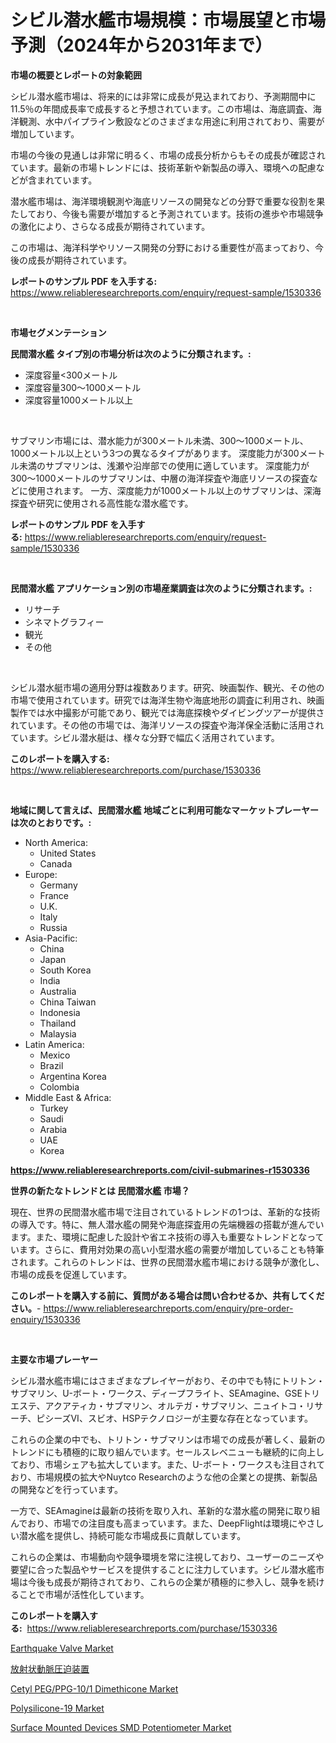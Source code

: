 <p><h1>シビル潜水艦市場規模：市場展望と市場予測（2024年から2031年まで）</h1></p><p><strong>市場の概要とレポートの対象範囲</strong></p>
<p><p>シビル潜水艦市場は、将来的には非常に成長が見込まれており、予測期間中に11.5％の年間成長率で成長すると予想されています。この市場は、海底調査、海洋観測、水中パイプライン敷設などのさまざまな用途に利用されており、需要が増加しています。</p><p>市場の今後の見通しは非常に明るく、市場の成長分析からもその成長が確認されています。最新の市場トレンドには、技術革新や新製品の導入、環境への配慮などが含まれています。</p><p>潜水艦市場は、海洋環境観測や海底リソースの開発などの分野で重要な役割を果たしており、今後も需要が増加すると予測されています。技術の進歩や市場競争の激化により、さらなる成長が期待されています。</p><p>この市場は、海洋科学やリソース開発の分野における重要性が高まっており、今後の成長が期待されています。</p></p>
<p><strong>レポートのサンプル PDF を入手する:</strong> <a href="https://www.reliableresearchreports.com/enquiry/request-sample/1530336">https://www.reliableresearchreports.com/enquiry/request-sample/1530336</a></p>
<p>&nbsp;</p>
<p><strong>市場セグメンテーション</strong></p>
<p><strong>民間潜水艦 タイプ別の市場分析は次のように分類されます。:</strong></p>
<p><ul><li>深度容量<300メートル</li><li>深度容量300〜1000メートル</li><li>深度容量1000メートル以上</li></ul></p>
<p>&nbsp;</p>
<p><p>サブマリン市場には、潜水能力が300メートル未満、300〜1000メートル、1000メートル以上という3つの異なるタイプがあります。 深度能力が300メートル未満のサブマリンは、浅瀬や沿岸部での使用に適しています。 深度能力が300〜1000メートルのサブマリンは、中層の海洋探査や海底リソースの探査などに使用されます。 一方、深度能力が1000メートル以上のサブマリンは、深海探査や研究に使用される高性能な潜水艦です。</p></p>
<p><strong>レポートのサンプル PDF を入手する:</strong>&nbsp;<a href="https://www.reliableresearchreports.com/enquiry/request-sample/1530336">https://www.reliableresearchreports.com/enquiry/request-sample/1530336</a></p>
<p>&nbsp;</p>
<p><strong> 民間潜水艦 アプリケーション別の市場産業調査は次のように分類されます。:</strong></p>
<p><ul><li>リサーチ</li><li>シネマトグラフィー</li><li>観光</li><li>その他</li></ul></p>
<p>&nbsp;</p>
<p><p>シビル潜水艇市場の適用分野は複数あります。研究、映画製作、観光、その他の市場で使用されています。研究では海洋生物や海底地形の調査に利用され、映画製作では水中撮影が可能であり、観光では海底探検やダイビングツアーが提供されています。その他の市場では、海洋リソースの探査や海洋保全活動に活用されています。シビル潜水艇は、様々な分野で幅広く活用されています。</p></p>
<p><strong>このレポートを購入する:</strong>&nbsp; <a href="https://www.reliableresearchreports.com/purchase/1530336">https://www.reliableresearchreports.com/purchase/1530336</a></p>
<p>&nbsp;</p>
<p><strong>地域に関して言えば、民間潜水艦 地域ごとに利用可能なマーケットプレーヤーは次のとおりです。:</strong></p>
<p><ul>
    <li>
        North America:
        <ul>
            <li>United States</li>
            <li>Canada</li>
        </ul>
    </li>
    <li>
        Europe:
        <ul>
            <li>Germany</li>
            <li>France</li>
            <li>U.K.</li>
            <li>Italy</li>
            <li>Russia</li>
        </ul>
    </li>
    <li>
        Asia-Pacific:
        <ul>
            <li>China</li>
            <li>Japan</li>
            <li>South Korea</li>
            <li>India</li>
            <li>Australia</li>
            <li>China Taiwan</li>
            <li>Indonesia</li>
            <li>Thailand</li>
            <li>Malaysia</li>
        </ul>
    </li>
    <li>
        Latin America:
        <ul>
            <li>Mexico</li>
            <li>Brazil</li>
            <li>Argentina Korea</li>
            <li>Colombia</li>
        </ul>
    </li>
    <li>
        Middle East & Africa:
        <ul>
            <li>Turkey</li>
            <li>Saudi</li>
            <li>Arabia</li>
            <li>UAE</li>
            <li>Korea</li>
        </ul>
    </li>
    </ul></p>
<p><strong><a href="https://www.reliableresearchreports.com/civil-submarines-r1530336">https://www.reliableresearchreports.com/civil-submarines-r1530336</a></strong>&nbsp;</p>
<p><strong>世界の新たなトレンドとは 民間潜水艦 市場？</strong></p>
<p><p>現在、世界の民間潜水艦市場で注目されているトレンドの1つは、革新的な技術の導入です。特に、無人潜水艦の開発や海底探査用の先端機器の搭載が進んでいます。また、環境に配慮した設計や省エネ技術の導入も重要なトレンドとなっています。さらに、費用対効果の高い小型潜水艦の需要が増加していることも特筆されます。これらのトレンドは、世界の民間潜水艦市場における競争が激化し、市場の成長を促進しています。</p></p>
<p><strong>このレポートを購入する前に、質問がある場合は問い合わせるか、共有してください。</strong>- <a href="https://www.reliableresearchreports.com/enquiry/pre-order-enquiry/1530336">https://www.reliableresearchreports.com/enquiry/pre-order-enquiry/1530336</a></p>
<p>&nbsp;</p>
<p><strong>主要な市場プレーヤー</strong></p>
<p><p>シビル潜水艦市場にはさまざまなプレイヤーがおり、その中でも特にトリトン・サブマリン、U-ボート・ワークス、ディープフライト、SEAmagine、GSEトリエステ、アクアティカ・サブマリン、オルテガ・サブマリン、ニュイトコ・リサーチ、ピシーズVI、スビオ、HSPテクノロジーが主要な存在となっています。</p><p>これらの企業の中でも、トリトン・サブマリンは市場での成長が著しく、最新のトレンドにも積極的に取り組んでいます。セールスレベニューも継続的に向上しており、市場シェアも拡大しています。また、U-ボート・ワークスも注目されており、市場規模の拡大やNuytco Researchのような他の企業との提携、新製品の開発などを行っています。</p><p>一方で、SEAmagineは最新の技術を取り入れ、革新的な潜水艦の開発に取り組んでおり、市場での注目度も高まっています。また、DeepFlightは環境にやさしい潜水艦を提供し、持続可能な市場成長に貢献しています。</p><p>これらの企業は、市場動向や競争環境を常に注視しており、ユーザーのニーズや要望に合った製品やサービスを提供することに注力しています。シビル潜水艦市場は今後も成長が期待されており、これらの企業が積極的に参入し、競争を続けることで市場が活性化しています。</p></p>
<p><strong>このレポートを購入する:</strong>&nbsp;&nbsp;<a href="https://www.reliableresearchreports.com/purchase/1530336">https://www.reliableresearchreports.com/purchase/1530336</a></p>
<p><p><a href="https://view.publitas.com/reportprime-1/earthquake-valve-market-exploring-market-share-market-trends-and-future-growth/">Earthquake Valve Market</a></p><p><a href="https://github.com/mohamedbakry57/Market-Research-Report-List-3/blob/main/816853437050.md">放射状動脈圧迫装置</a></p><p><a href="https://www.linkedin.com/pulse/cetyl-pegppg-101-dimethicone-market-research-report-provides-9gxgc?trackingId=vBRb9XBXJl2xI4tB1p%2BnZg%3D%3D">Cetyl PEG/PPG-10/1 Dimethicone Market</a></p><p><a href="https://www.linkedin.com/pulse/polysilicone-19-market-size-growth-outlook-from-2024-r9tbc?trackingId=0DflNWGpcDxM5j7gPDU2Bw%3D%3D">Polysilicone-19 Market</a></p><p><a href="https://boundless-drawbridge-702.notion.site/Surface-Mounted-Devices-SMD-Potentiometer-Market-Size-and-Market-Trends-Complete-Industry-Overview--4a5c0a771cde492189f43db9a09498fe">Surface Mounted Devices SMD Potentiometer Market</a></p></p>